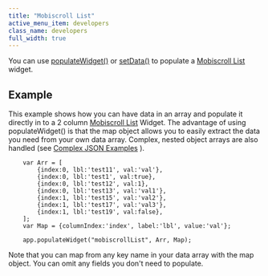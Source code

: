 ```yaml
---
title: "Mobiscroll List"
active_menu_item: developers
class_name: developers
full_width: true
---
```



You can use [populateWidget()]() or [setData()](../setdata) to populate a [Mobiscroll List](../../../../widget-properties-events/mobile/mobiscroll-list) widget.

## Example

This example shows how you can have data in an array and populate it directly in to a 2 column [Mobiscroll List](../../../../widget-properties-events/mobile/mobiscroll-list) Widget. The advantage of using populateWidget() is that the map object allows you to easily extract the data you need from your own data array. Complex, nested object arrays are also handled (see [Complex JSON Examples](complex-json-example) ).

        var Arr = [
            {index:0, lbl:'test11', val:'val'},
            {index:0, lbl:'test1', val:true},
            {index:0, lbl:'test12', val:1},
            {index:0, lbl:'test13', val:'val1'},
            {index:1, lbl:'test15', val:'val2'},
            {index:1, lbl:'test17', val:'val3'},
            {index:1, lbl:'test19', val:false},
        ];
        var Map = {columnIndex:'index', label:'lbl', value:'val'};
     
        app.populateWidget("mobiscrollList", Arr, Map);
     
   

Note that you can map from any key name in your data array with the map object. You can omit any fields you don't need to populate.

